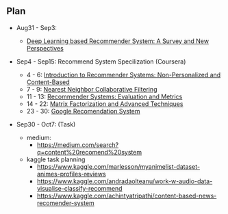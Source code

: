 ## Plan
* Aug31 - Sep3:
  * [Deep Learning based Recommender System: A Survey and New Perspectives](https://arxiv.org/pdf/1707.07435.pdf)
* Sep4 - Sep15: Recommend System Specilization (Coursera)
  * 4 - 6: [Introduction to Recommender Systems: Non-Personalized and Content-Based](https://www.coursera.org/learn/recommender-systems-introduction/home/welcome)
  * 7 - 9: [Nearest Neighbor Collaborative Filtering](https://www.coursera.org/learn/collaborative-filtering/home/welcome)
  * 11 - 13: [Recommender Systems: Evaluation and Metrics](https://www.coursera.org/learn/recommender-metrics/home/welcome)
  * 14 - 22: [Matrix Factorization and Advanced Techniques](https://www.coursera.org/learn/matrix-factorization/home/welcome)
  * 23 - 30: [Google Recomendation System](https://www.youtube.com/channel/UCQgBXHmV9BTQEIobCFt7TSQ/videos)
  
* Sep30 - Oct7: (Task)
  * medium:
    * https://medium.com/search?q=content%20recomend%20system
  * kaggle task planning
    * https://www.kaggle.com/marlesson/myanimelist-dataset-animes-profiles-reviews
    * https://www.kaggle.com/andradaolteanu/work-w-audio-data-visualise-classify-recommend
    * https://www.kaggle.com/achintyatripathi/content-based-news-recomender-system 
